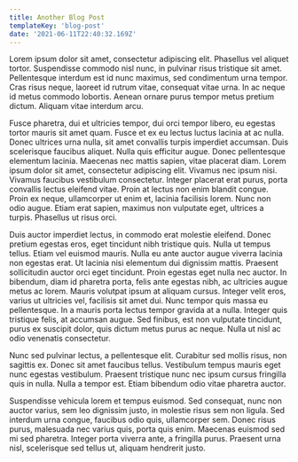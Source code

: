 ```yaml
---
title: Another Blog Post
templateKey: 'blog-post'
date: '2021-06-11T22:40:32.169Z'
---
```


Lorem ipsum dolor sit amet, consectetur adipiscing elit. Phasellus vel aliquet tortor. Suspendisse commodo nisl nunc, in pulvinar risus tristique sit amet. Pellentesque interdum est id nunc maximus, sed condimentum urna tempor. Cras risus neque, laoreet id rutrum vitae, consequat vitae urna. In ac neque id metus commodo lobortis. Aenean ornare purus tempor metus pretium dictum. Aliquam vitae interdum arcu.

Fusce pharetra, dui et ultricies tempor, dui orci tempor libero, eu egestas tortor mauris sit amet quam. Fusce et ex eu lectus luctus lacinia at ac nulla. Donec ultrices urna nulla, sit amet convallis turpis imperdiet accumsan. Duis scelerisque faucibus aliquet. Nulla quis efficitur augue. Donec pellentesque elementum lacinia. Maecenas nec mattis sapien, vitae placerat diam. Lorem ipsum dolor sit amet, consectetur adipiscing elit. Vivamus nec ipsum nisi. Vivamus faucibus vestibulum consectetur. Integer placerat erat purus, porta convallis lectus eleifend vitae. Proin at lectus non enim blandit congue. Proin ex neque, ullamcorper ut enim et, lacinia facilisis lorem. Nunc non odio augue. Etiam erat sapien, maximus non vulputate eget, ultrices a turpis. Phasellus ut risus orci.

Duis auctor imperdiet lectus, in commodo erat molestie eleifend. Donec pretium egestas eros, eget tincidunt nibh tristique quis. Nulla ut tempus tellus. Etiam vel euismod mauris. Nulla eu ante auctor augue viverra lacinia non egestas erat. Ut lacinia nisi elementum dui dignissim mattis. Praesent sollicitudin auctor orci eget tincidunt. Proin egestas eget nulla nec auctor. In bibendum, diam id pharetra porta, felis ante egestas nibh, ac ultricies augue metus ac lorem. Mauris volutpat ipsum at aliquam cursus. Integer velit eros, varius ut ultricies vel, facilisis sit amet dui. Nunc tempor quis massa eu pellentesque. In a mauris porta lectus tempor gravida at a nulla. Integer quis tristique felis, at accumsan augue. Sed finibus, est non vulputate tincidunt, purus ex suscipit dolor, quis dictum metus purus ac neque. Nulla ut nisl ac odio venenatis consectetur.

Nunc sed pulvinar lectus, a pellentesque elit. Curabitur sed mollis risus, non sagittis ex. Donec sit amet faucibus tellus. Vestibulum tempus mauris eget nunc egestas vestibulum. Praesent tristique nunc nec ipsum cursus fringilla quis in nulla. Nulla a tempor est. Etiam bibendum odio vitae pharetra auctor.

Suspendisse vehicula lorem et tempus euismod. Sed consequat, nunc non auctor varius, sem leo dignissim justo, in molestie risus sem non ligula. Sed interdum urna congue, faucibus odio quis, ullamcorper sem. Donec risus purus, malesuada nec varius quis, porta quis enim. Maecenas euismod sed mi sed pharetra. Integer porta viverra ante, a fringilla purus. Praesent urna nisl, scelerisque sed tellus ut, aliquam hendrerit justo.
